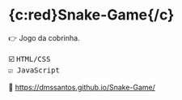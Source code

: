 # {c:red}Snake-Game{/c}

:point_right: Jogo da cobrinha.  
&nbsp;  
:ballot_box_with_check: <kbd>HTML/CSS</kbd>  
<kbd>:ballot_box_with_check: JavaScript</kbd>  
&nbsp;  
:link: https://dmssantos.github.io/Snake-Game/  


